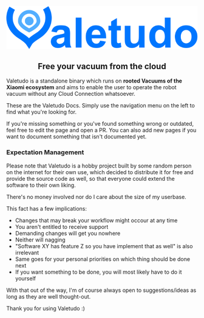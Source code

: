 <div align="center">
    <img src="https://raw.githubusercontent.com/Hypfer/Valetudo/master/assets/logo/valetudo_logo_with_name.svg" width="800" alt="valetudo">
    <p align="center"><h2>Free your vacuum from the cloud</h2></p>
</div>

Valetudo is a standalone binary which runs on **rooted Vacuums of the Xiaomi ecosystem** and aims to enable the user to operate the robot vacuum without any Cloud Connection whatsoever.

These are the Valetudo Docs.
Simply use the navigation menu on the left to find what you're looking for.


If you're missing something or you've found something wrong or outdated, feel free to edit the page and open a PR.
You can also add new pages if you want to document something that isn't documented yet.

### Expectation Management
Please note that Valetudo is a hobby project built by some random person on the internet for their own use,
which decided to distribute it for free and provide the source code as well, so that everyone could extend the
software to their own liking.

There's no money involved nor do I care about the size of my userbase.

This fact has a few implications:
* Changes that may break your workflow might occour at any time
* You aren't entitled to receive support
* Demanding changes will get you nowhere
* Neither will nagging
* "Software XY has feature Z so you have implement that as well" is also irrelevant
* Same goes for your personal priorities on which thing should be done next
* If you want something to be done, you will most likely have to do it yourself


With that out of the way, I'm of course always open to suggestions/ideas as long as they are well thought-out.

Thank you for using Valetudo :)
